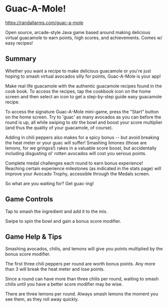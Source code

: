 # Guac-A-Mole!
https://randallarms.com/guac-a-mole

Open source, arcade-style Java game based around making delicious virtual guacamole to earn points, high scores, and achievements. Comes w/ easy recipes!

## Summary

Whether you want a recipe to make delicious guacamole or you're just hoping to smash virtual avocados silly for points, Guac-A-Mole is your app!

Make real life guacamole with the authentic guacamole recipes found in the cook book. To access the recipes, tap the cookbook icon on the home screen and then select an icon to get a step-by-step guide easy guacamole recipe.

To access the signature Guac-A-Mole mini-game, press the "Start" button on the home screen. Try to 'guac' as many avocados as you can before the round is up, all while swiping to stir the bowl and boost your score multiplier (and thus the quality of your guacamole, of course).

Adding in chili peppers also makes for a spicy bonus -- but avoid breaking the heat meter or your guac will suffer! Smashing limones (those are lemons, for we gringos!) rakes in a valuable score boost, but accidentally including disgusting ol' rotten avocados will cost you serious points.

Complete medal challenges each round to earn bonus experience! Reaching certain experience milestones (as indicated in the stats page) will improve your Avocado Trophy, accessible through the Medals screen.

So what are you waiting for? Get guac-ing!

## Game Controls

Tap to smash the ingredient and add it to the mix.

Swipe to spin the bowl and gain a bonus score modifier.

## Game Help & Tips

Smashing avocados, chilis, and lemons will give you points multiplied by the bonus score modifier.

The first three chili peppers per round are worth bonus points. Any more than 3 will break the heat meter and lose points.

Since a round can have more than three chilis per round, waiting to smash chilis until you have a better score modifier may be wise.

There are three lemons per round. Always smash lemons the moment you see them, as they roll away quickly.
